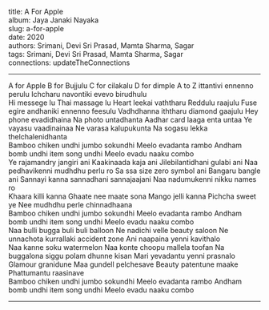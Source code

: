 title: A For Apple  
album: Jaya Janaki Nayaka  
slug: a-for-apple  
date: 2020  
authors: Srimani, Devi Sri Prasad, Mamta Sharma, Sagar  
tags: Srimani, Devi Sri Prasad, Mamta Sharma, Sagar  
connections: updateTheConnections  

------------

A for Apple B for Bujjulu C for cilakalu D for dimple A to Z ittantivi ennenno perulu Ichcharu navontiki evevo birudhulu  
Hi messege lu Thai massage lu Heart leekai vaththaru Reddulu raajulu Fuse egire andhaniki ennenno feesulu Vadhdhanna iththaru diamond gaajulu Hey phone evadidhaina Na photo untadhanta Aadhar card laaga enta untaa Ye vayasu vaadinainaa Ne varasa kalupukunta Na sogasu lekka thelchalenidhanta  
Bamboo chiken undhi jumbo sokundhi Meelo evadanta rambo Andham bomb undhi item song undhi Meelo evadu naaku combo  
Ye rajamandry jangiri ani Kaakinaada kaja ani Jilebilantidhani gulabi ani Naa pedhavikenni mudhdhu perlu ro Sa ssa size zero symbol ani Bangaru bangle ani Sannayi kanna sannadhani sannajaajani Naa nadumukenni nikku names ro  
Khaara killi kanna Ghaate nee maate sona Mango jelli kanna Pichcha sweet ye Nee mudhdhu perle chinnadhaana  
Bamboo chiken undhi jumbo sokundhi Meelo evadanta rambo Andham bomb undhi item song undhi Meelo evadu naaku combo  
Naa bulli bugga buli buli balloon Ne nadichi velle beauty saloon Ne unnachota kurrallaki accident zone Ani naapaina yenni kavithalo  
Naa kanne soku watermelon Naa konte choopu mallela toofan Na buggalona siggu polam dhunne kisan Mari yevadantu yenni prasnalo  
Glamour granidune Maa gundell pelchesave Beauty patentune maake Phattumantu raasinave  
Bamboo chiken undhi jumbo sokundhi Meelo evadanta rambo Andham bomb undhi item song undhi Meelo evadu naaku combo  


------------
